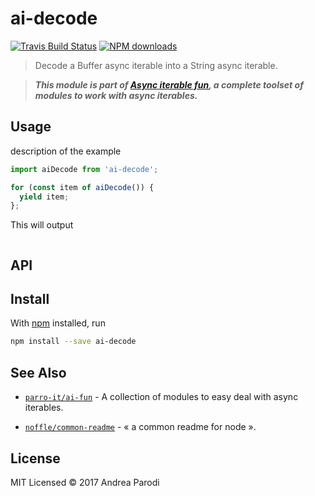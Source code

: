 # ai-decode

[![Travis Build Status](https://img.shields.io/travis/parro-it/ai-decode/master.svg)](http://travis-ci.org/parro-it/ai-decode)
[![NPM downloads](https://img.shields.io/npm/dt/ai-decode.svg)](https://npmjs.org/package/ai-decode)

> Decode a Buffer async iterable into a String async iterable.


> **_This module is part of
> [Async iterable fun](https://github.com/parro-it/ai-fun), a complete toolset
> of modules to work with async iterables._**

## Usage

description of the example

```js
import aiDecode from 'ai-decode';

for (const item of aiDecode()) {
  yield item;
};
```

This will output

```
```

## API

## Install

With [npm](https://npmjs.org/) installed, run

```bash
npm install --save ai-decode
```

## See Also

- [`parro-it/ai-fun`](https://github.com/parro-it/ai-fun) - A collection of modules to easy deal with async iterables.

- [`noffle/common-readme`](https://github.com/noffle/common-readme) - « a common readme for node ».



## License

MIT Licensed
© 2017 Andrea Parodi

